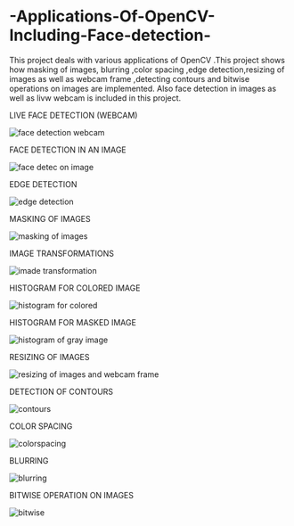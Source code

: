 # -Applications-Of-OpenCV-Including-Face-detection-
This project deals with various applications of OpenCV .This project shows how masking of images, blurring ,color spacing ,edge detection,resizing of images as well as webcam frame ,detecting contours and bitwise operations on images are implemented.
Also face detection in images as well as livw webcam is included in this project.



LIVE FACE DETECTION (WEBCAM)


![face detection webcam](https://user-images.githubusercontent.com/102857029/168418673-60a879ae-e1b4-44ae-a150-7e6353de9f54.JPG)


FACE DETECTION IN AN IMAGE


![face detec on image](https://user-images.githubusercontent.com/102857029/168418784-4f7169e7-8e5f-4b4a-8df3-315723090965.JPG)








EDGE DETECTION 


![edge detection](https://user-images.githubusercontent.com/102857029/168418848-a5d78a97-dd20-4deb-9552-318eaf740f19.JPG)



MASKING OF IMAGES


![masking of images](https://user-images.githubusercontent.com/102857029/168418901-548c3e18-cb58-426d-a4e5-a2bf8edfd35a.JPG)





IMAGE TRANSFORMATIONS

![imade transformation](https://user-images.githubusercontent.com/102857029/168418918-1f34c8e9-9ad7-4da0-8b5a-cb9e3189529b.JPG)



HISTOGRAM FOR COLORED IMAGE

![histogram for colored](https://user-images.githubusercontent.com/102857029/168418922-eccf7ac4-ed34-43f1-a9e7-61cdfcc5fa10.JPG)



HISTOGRAM FOR MASKED IMAGE



![histogram of gray image](https://user-images.githubusercontent.com/102857029/168418926-fb1d269c-c4ac-49c8-bca2-3f66e676a7a1.JPG)




RESIZING OF IMAGES



![resizing of images and webcam frame](https://user-images.githubusercontent.com/102857029/168418932-be92b9d0-a956-44f2-90e9-fc6c77f7a041.JPG)




DETECTION OF CONTOURS

![contours](https://user-images.githubusercontent.com/102857029/168418957-831f02cf-ec54-423f-a545-d7e01f1f33a9.JPG)





COLOR SPACING


![colorspacing](https://user-images.githubusercontent.com/102857029/168418964-7ef5b837-59b2-44a8-a4df-da6157356cb9.JPG)






BLURRING

![blurring](https://user-images.githubusercontent.com/102857029/168418967-7c5447e5-5a10-4149-8ab5-dc7bcf7a76a1.JPG)






BITWISE OPERATION ON IMAGES

![bitwise](https://user-images.githubusercontent.com/102857029/168418971-a264fd38-7b30-4655-b79b-c30b0cf7d37e.JPG)

